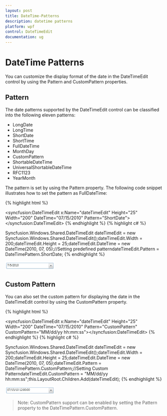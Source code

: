 ```yaml
---
layout: post
title: DateTime-Patterns
description: datetime patterns
platform: wpf
control: DateTimeEdit
documentation: ug
---
```


# DateTime Patterns

You can customize the display format of the date in the DateTimeEdit control by using the Pattern and CustomPattern properties.

## Pattern

The date patterns supported by the DateTimeEdit control can be classified into the following eleven patterns: 

* LongDate 
* LongTime 
* ShortDate 
* ShortTime 
* FullDateTime 
* MonthDay 
* CustomPattern 
* ShortableDateTime 
* UniversalShortableDateTime 
* RFC1123 
* YearMonth 

The pattern is set by using the Pattern property. The following code snippet illustrates how to set the pattern as FullDateTime:



{% highlight html %}


<syncfusion:DateTimeEdit x:Name="dateTimeEdit" Height="25" Width="200"                          DateTime="07/15/2010" Pattern="ShortDate"></syncfusion:DateTimeEdit>
{% endhighlight  %}
{% highlight c# %}



Syncfusion.Windows.Shared.DateTimeEdit dateTimeEdit = new                    Syncfusion.Windows.Shared.DateTimeEdit();dateTimeEdit.Width = 200;dateTimeEdit.Height = 25;dateTimeEdit.DateTime = new DateTime(2010, 07, 05);//Setting predefined patterndateTimeEdit.Pattern = DateTimePattern.ShortDate;
{% endhighlight  %}


![](DateTime-Patterns_images/DateTime-Patterns_img1.png)



## Custom Pattern

You can also set the custom pattern for displaying the date in the DateTimeEdit control by using the CustomPattern property.


{% highlight html %}



<syncfusion:DateTimeEdit x:Name="dateTimeEdit" Height="25" Width="200"                          DateTime="07/15/2010" Pattern="CustomPattern"                          CustomPattern="MM/dd/yy hh:mm:ss"></syncfusion:DateTimeEdit>
{% endhighlight %}
{% highlight c# %}


Syncfusion.Windows.Shared.DateTimeEdit dateTimeEdit = new Syncfusion.Windows.Shared.DateTimeEdit();dateTimeEdit.Width = 200;dateTimeEdit.Height = 25;dateTimeEdit.DateTime = new DateTime(2010, 07, 05);dateTimeEdit.Pattern = DateTimePattern.CustomPattern;//Setting Custom PatterndateTimeEdit.CustomPattern = "MM/dd/yy hh:mm:ss";this.LayoutRoot.Children.Add(dateTimeEdit);
{% endhighlight %}


![](DateTime-Patterns_images/DateTime-Patterns_img2.png)



> Note: CustomPattern support can be enabled by setting the Pattern property to the DateTimePattern.CustomPattern.


